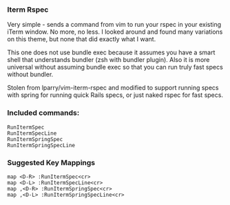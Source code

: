 ### Iterm Rspec

Very simple - sends a command from vim to run your rspec in your existing
iTerm window. No more, no less. I looked around and found many variations on
this theme, but none that did exactly what I want.

This one does not use bundle exec because it assumes you have a smart shell
that understands bundler (zsh with bundler plugin). Also it is more universal
without assuming bundle exec so that you can run truly fast specs without bundler.

Stolen from lparry/vim-iterm-rspec and modified to support running
specs with spring for running quick Rails specs, or just naked rspec
for fast specs.

### Included commands:

```
RunItermSpec
RunItermSpecLine
RunItermSpringSpec
RunItermSpringSpecLine
```

### Suggested Key Mappings

```vim
map <D-R> :RunItermSpec<cr>
map <D-L> :RunItermSpecLine<cr>
map ,<D-R> :RunItermSpringSpec<cr>
map ,<D-L> :RunItermSpringSpecLine<cr>
```
